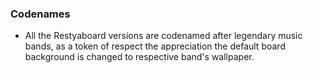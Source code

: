 ### Codenames

- All the Restyaboard versions are codenamed after legendary music bands, as a token of respect the appreciation the default board background is changed to respective band's wallpaper.
